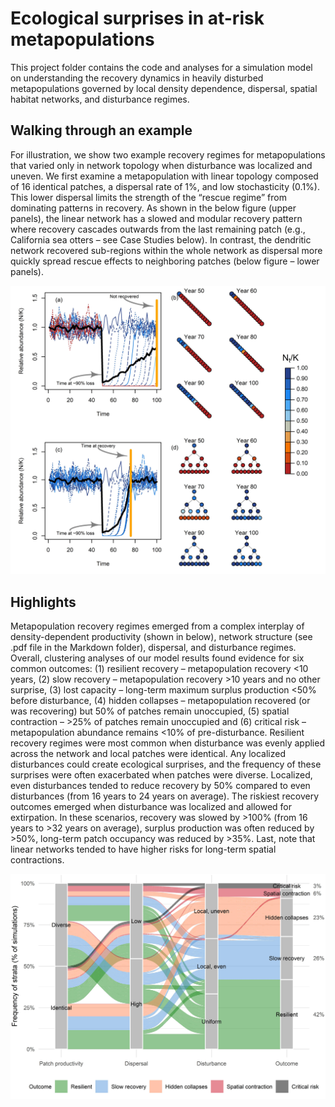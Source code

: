 # Ecological surprises in at-risk metapopulations
This project folder contains the code and analyses for a simulation model on understanding the recovery dynamics in heavily disturbed metapopulations governed by local density dependence, dispersal, spatial habitat networks, and disturbance regimes.

## Walking through an example

For illustration, we show two example recovery regimes for metapopulations that varied only in network topology when disturbance was localized and uneven. We first examine a metapopulation with linear topology composed of 16 identical patches, a dispersal rate of 1%, and low stochasticity (0.1%). This lower dispersal limits the strength of the “rescue regime” from dominating patterns in recovery. As shown in the below figure (upper panels), the linear network has a slowed and modular recovery pattern where recovery cascades outwards from the last remaining patch (e.g., California sea otters – see Case Studies below). In contrast, the dendritic network recovered sub-regions within the whole network as dispersal more quickly spread rescue effects to neighboring patches (below figure – lower panels).

![example model](https://github.com/klwilson23/SpatialWatershed/blob/master/Figures/example%20landscape%20results.jpeg?raw=true)

## Highlights

Metapopulation recovery regimes emerged from a complex interplay of density-dependent productivity (shown in below), network structure (see .pdf file in the Markdown folder), dispersal, and disturbance regimes. Overall, clustering analyses of our model results found evidence for six common outcomes: (1) resilient recovery – metapopulation recovery <10 years, (2) slow recovery – metapopulation recovery >10 years and no other surprise, (3) lost capacity – long-term maximum surplus production <50% before disturbance, (4) hidden collapses – metapopulation recovered (or was recovering) but 50% of patches remain unoccupied, (5) spatial contraction – >25% of patches remain unoccupied and (6) critical risk – metapopulation abundance remains <10% of pre-disturbance. Resilient recovery regimes were most common when disturbance was evenly applied across the network and local patches were identical. Any localized disturbances could create ecological surprises, and the frequency of these surprises were often exacerbated when patches were diverse. Localized, even disturbances tended to reduce recovery by 50% compared to even disturbances (from 16 years to 24 years on average). The riskiest recovery outcomes emerged when disturbance was localized and allowed for extirpation. In these scenarios, recovery was slowed by >100% (from 16 years to >32 years on average), surplus production was often reduced by >50%, long-term patch occupancy was reduced by >35%. Last, note that linear networks tended to have higher risks for long-term spatial contractions.

![Some common outcomes can be shown here](https://github.com/klwilson23/SpatialWatershed/blob/master/Figures/surprising%20outcomes.jpeg?raw=true)
